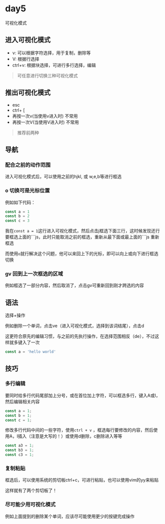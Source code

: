 # day5

可视化模式

## 进入可视化模式

- v: 可以根据字符选择，用于复制，删除等
- V: 根据行选择
- ctrl+v: 根据块选择，可进行多行选择，编辑

> 可任意进行切换三种可视化模式

## 推出可视化模式

- esc
- ctrl+ [
- 再按一次v(当使用v进入时) 不常用
- 再按一次V(当使用V进入时) 不常用

> 推荐前两种

## 导航

### 配合之前的动作范围

进入可视化模式后，可以使用之前的hjkl, 或 w,e,b等进行框选

### o 切换可是光标位置

例如如下代码：

```js
const a = 1
const b = 2
const c = 3 
```
我在`const a = 1`这行进入可视化模式，然后点击j框选下面三行，这时候发现还行要框选上面的\`\`\`js，此时只能取消之前的框选，重新从最下面或最上面的```js 重新框选

而使用`o`就行解决这个问题，他可以来回上下的光标，即可以向上或向下进行框选切换

### gv 回到上一次框选的区域

例如框选了一部分内容，然后取消了，点击gv可重新回到刚才跨选的内容

## 语法

选择+操作

例如删除一个单词，点击ve（进入可视化模式，选择到该词结尾），点击d

这更符合原先的编辑习惯，与之前的先执行操作，在选择范围相反（de），不过这样就多键入了一次

```js
const a = 'hello world'
```

## 技巧

### 多行编辑

要同时给多行代码尾部加上分号，或在首位加上字符，可以框选多行，键入A或I，然后编辑相关内容

```js
const a = 1;
const b = 1;
const c = 1;
```

修改多行代码中间的一些字符，使用`ctrl + v` ，框选每行要修改的内容，然后使用A，I插入（注意是大写的！）或使用d删除，c删除进入等等


```js
const a3 = 1;
const b3 = 1;
const c3 = 1;
```

### 复制粘贴

框选后，可以使用系统的剪切板ctrl+c，可进行粘贴，也可以使用vim的yy来粘贴

这样就有了两个剪切板了！

### 尽可能少用可视化模式

例如上面提到的删除某个单词，应该尽可能使用更少的按键完成操作


